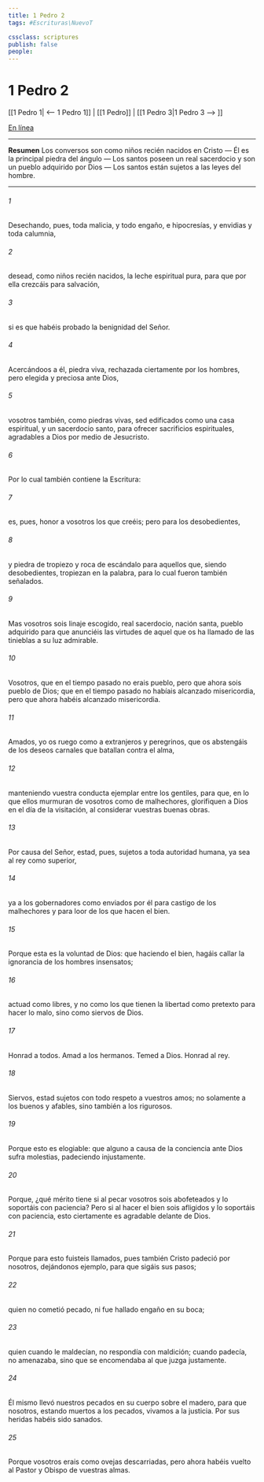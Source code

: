 ```yaml
---
title: 1 Pedro 2
tags: #Escrituras\NuevoT

cssclass: scriptures
publish: false
people:
---
```


# 1 Pedro 2
[[1 Pedro 1| <-- 1 Pedro 1]] | [[1 Pedro]] | [[1 Pedro 3|1 Pedro 3 --> ]]

[En línea](https://churchofjesuschrist.org/study/scriptures/nt/1-pet/2?lang=spa)

---
__Resumen__
Los conversos son como niños recién nacidos en Cristo — Él es la principal piedra del ángulo — Los santos poseen un real sacerdocio y son un pueblo adquirido por Dios — Los santos están sujetos a las leyes del hombre.

---
###### 1 
Desechando, pues, toda malicia, y todo engaño, e hipocresías, y envidias y toda calumnia,

###### 2 
desead, como niños recién nacidos, la leche espiritual pura, para que por ella crezcáis para salvación,

###### 3 
si es que habéis probado la benignidad del Señor.

###### 4 
Acercándoos a él, piedra viva, rechazada ciertamente por los hombres, pero elegida y preciosa ante Dios,

###### 5 
vosotros también, como piedras vivas, sed edificados como una casa espiritual, y un sacerdocio santo, para ofrecer sacrificios espirituales, agradables a Dios por medio de Jesucristo.

###### 6 
Por lo cual también contiene la Escritura:

###### 7 
 es, pues, honor a vosotros los que creéis; pero para los desobedientes,

###### 8 
y piedra de tropiezo y roca de escándalo para aquellos que, siendo desobedientes, tropiezan en la palabra, para lo cual fueron también señalados.

###### 9 
Mas vosotros sois linaje escogido, real sacerdocio, nación santa, pueblo adquirido  para que anunciéis las virtudes de aquel que os ha llamado de las tinieblas a su luz admirable.

###### 10 
Vosotros, que en el tiempo pasado no erais pueblo, pero que ahora sois pueblo de Dios; que en el tiempo pasado no habíais alcanzado misericordia, pero que ahora habéis alcanzado misericordia.

###### 11 
Amados, yo os ruego como a extranjeros y peregrinos, que os abstengáis de los deseos carnales que batallan contra el alma,

###### 12 
manteniendo vuestra conducta ejemplar entre los gentiles, para que, en lo que ellos murmuran de vosotros como de malhechores, glorifiquen a Dios en el día de la visitación, al considerar vuestras buenas obras.

###### 13 
Por causa del Señor, estad, pues, sujetos a toda autoridad humana, ya sea al rey como superior,

###### 14 
ya a los gobernadores como enviados por él para castigo de los malhechores y para loor de los que hacen el bien.

###### 15 
Porque esta es la voluntad de Dios: que haciendo el bien, hagáis callar la ignorancia de los hombres insensatos;

###### 16 
actuad como libres, y no como los que tienen la libertad como pretexto para hacer lo malo, sino como siervos de Dios.

###### 17 
Honrad a todos. Amad a los hermanos. Temed a Dios. Honrad al rey.

###### 18 
Siervos, estad sujetos con todo respeto a vuestros amos; no solamente a los buenos y afables, sino también a los rigurosos.

###### 19 
Porque esto es elogiable: que alguno a causa de la conciencia ante Dios sufra molestias, padeciendo injustamente.

###### 20 
Porque, ¿qué mérito tiene si al pecar vosotros sois abofeteados y lo soportáis con paciencia? Pero si al hacer el bien sois afligidos y lo soportáis con paciencia, esto ciertamente es agradable delante de Dios.

###### 21 
Porque para esto fuisteis llamados, pues también Cristo padeció por nosotros, dejándonos ejemplo, para que sigáis sus pasos;

###### 22 
quien no cometió pecado, ni fue hallado engaño en su boca;

###### 23 
quien cuando le maldecían, no respondía con maldición; cuando padecía, no amenazaba, sino que se encomendaba al que juzga justamente.

###### 24 
Él mismo llevó nuestros pecados en su cuerpo sobre el madero, para que nosotros, estando muertos a los pecados, vivamos a la justicia. Por sus heridas habéis sido sanados.

###### 25 
Porque vosotros erais como ovejas descarriadas, pero ahora habéis vuelto al Pastor y Obispo de vuestras almas.

